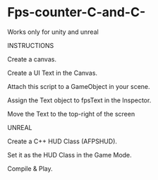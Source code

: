 # Fps-counter-C-and-C-
Works only for unity and unreal

INSTRUCTIONS

Create a canvas.

Create a UI Text in the Canvas.

Attach this script to a GameObject in your scene.

Assign the Text object to fpsText in the Inspector.

Move the Text to the top-right of the screen

UNREAL

Create a C++ HUD Class (AFPSHUD).

Set it as the HUD Class in the Game Mode.

Compile & Play.



